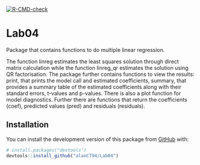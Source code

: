 <!-- badges: start -->
[![R-CMD-check](https://github.com/AlanCT94/Lab04/actions/workflows/R-CMD-check.yaml/badge.svg)](https://github.com/AlanCT94/Lab04/actions/workflows/R-CMD-check.yaml)
<!-- badges: end -->
# Lab04

Package that contains functions to do multiple linear regression. 

The function linreg estimates the least squares solution through direct matrix calculation while the function linreg_qr estimates the solution using QR factorisation. The package further contains functions to view the results: print, that prints the model call and estimated coefficients, summary, that provides a summary table of the estimated coefficients along with their standard errors, t-values and p-values. There is also a plot function for model diagnostics. Further there are functions that return the coefficients (coef), predicted values (pred) and residuals (residuals).

## Installation

You can install the development version of this package from
[GitHub](https://github.com/) with:

``` r
# install.packages("devtools")
devtools::install_github("alanCT94/Lab04")
```

